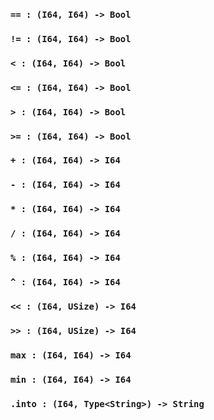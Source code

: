 <link rel="stylesheet" type="text/css" href="styles.css">

### `== : (I64, I64) -> Bool`

### `!= : (I64, I64) -> Bool`

### `< : (I64, I64) -> Bool`

### `<= : (I64, I64) -> Bool`

### `> : (I64, I64) -> Bool`

### `>= : (I64, I64) -> Bool`

### `+ : (I64, I64) -> I64`

### `- : (I64, I64) -> I64`

### `* : (I64, I64) -> I64`

### `/ : (I64, I64) -> I64`

### `% : (I64, I64) -> I64`

### `^ : (I64, I64) -> I64`

### `<< : (I64, USize) -> I64`

### `>> : (I64, USize) -> I64`

### `max : (I64, I64) -> I64`

### `min : (I64, I64) -> I64`

### `.into : (I64, Type<String>) -> String`
